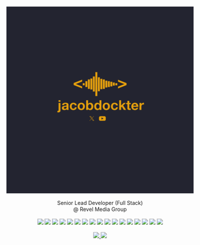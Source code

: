 <p align="center">
  <img height="500" src="https://github.com/jacobdockter/jacobdockter/blob/main/jacobdockter_logo_with_social.png"/>
</p>

<p align="center">
  Senior Lead Developer (Full Stack)
  <br>
  @ Revel Media Group
  <br>
  <br>
  <img src="https://img.shields.io/badge/CSharp-239120.svg?&style=for-the-badge&logo=csharp&logoColor=white"/>
  <img src="https://img.shields.io/badge/VueJS-4FC08D.svg?&style=for-the-badge&logo=vuedotjs&logoColor=white"/>
  <img src="https://img.shields.io/badge/Phaser-00AFD7.svg?&style=for-the-badge"/>
  <img src="https://img.shields.io/badge/Python-3776AB.svg?&style=for-the-badge&logo=python&logoColor=white"/>
  <img src="https://img.shields.io/badge/Unity-FFFFFF.svg?&style=for-the-badge&logo=unity&logoColor=000000"/>
  <img src="https://img.shields.io/badge/EmberJS-E04E39.svg?&style=for-the-badge&logo=emberdotjs&logoColor=white"/>
  <img src="https://img.shields.io/badge/AWS-232F3E.svg?&style=for-the-badge&logo=amazonaws&logoColor=white"/>
  <img src="https://img.shields.io/badge/Docker-2496ED.svg?&style=for-the-badge&logo=docker&logoColor=white"/>
  <img src="https://img.shields.io/badge/Terraform-7B42BC.svg?&style=for-the-badge&logo=terraform&logoColor=white"/>
  <img src="https://img.shields.io/badge/MySQL-4479A1.svg?&style=for-the-badge&logo=mysql&logoColor=white"/>
  <img src="https://img.shields.io/badge/NoSQL-00AFD7.svg?&style=for-the-badge"/>
  <img src="https://img.shields.io/badge/Electron-47848F.svg?&style=for-the-badge&logo=electron&logoColor=white"/>
  <img src="https://img.shields.io/badge/ElectronBuilder-FFFFFF.svg?&style=for-the-badge&logo=electronbuilder&logoColor=000000"/>
  <img src="https://img.shields.io/badge/GraphQL-E10098.svg?&style=for-the-badge&logo=graphql&logoColor=white"/>
  <img src="https://img.shields.io/badge/ApolloGraphQL-311C87.svg?&style=for-the-badge&logo=apollographql&logoColor=white"/>
  <img src="https://img.shields.io/badge/Javascript-F7DF1E.svg?&style=for-the-badge&logo=javascript&logoColor=white"/>
  <img src="https://img.shields.io/badge/Godot-ffffff.svg?&style=for-the-badge&logo=godot-engine&logoColor=white"/>
  <br><br>
  <a href="https://x.com/jacobjdockter" target="_blank">
    <img src="https://img.shields.io/badge/@jacobjdockter-000000.svg?&style=for-the-badge&logo=x&logoColor=white"/>
  </a>
  <a href="https://jacobdockter.com" target="_blank">
    <img src="https://img.shields.io/badge/Website-013560.svg?&style=for-the-badge"/>
  </a>
</p>
<!---
jacobdockter/jacobdockter is a ✨ special ✨ repository because its `README.md` (this file) appears on your GitHub profile.
You can click the Preview link to take a look at your changes.
--->
